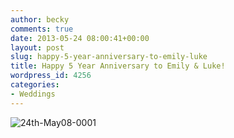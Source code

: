 ```yaml
---
author: becky
comments: true
date: 2013-05-24 08:00:41+00:00
layout: post
slug: happy-5-year-anniversary-to-emily-luke
title: Happy 5 Year Anniversary to Emily & Luke!
wordpress_id: 4256
categories:
- Weddings
---
```


![24th-May08-0001](http://www.beckyjenson.com/wp-content/uploads/2013/01/24th-May08-0001.jpg)
